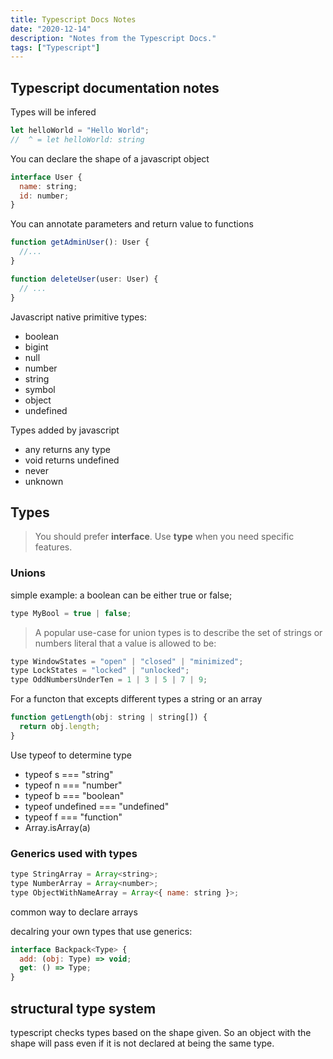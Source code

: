 ```yaml
---
title: Typescript Docs Notes
date: "2020-12-14"
description: "Notes from the Typescript Docs."
tags: ["Typescript"]
---
```


## Typescript documentation notes

Types will be infered 

```js
let helloWorld = "Hello World";
//  ^ = let helloWorld: string
```

You can declare the shape of a javascript object

```js
interface User {
  name: string;
  id: number;
}
```

You can annotate parameters and return value to functions 


```js
function getAdminUser(): User {
  //...
}

function deleteUser(user: User) {
  // ...
}
```

Javascript native primitive types:
 - boolean 
 - bigint 
 - null
 - number 
 - string 
 - symbol 
 - object
 - undefined

 Types added by javascript
 - any returns any type
 - void returns undefined
 - never
 - unknown


## Types

> You should prefer **interface**. Use **type** when you need specific features.

### Unions

simple example: a boolean can be either true or false;

```js
type MyBool = true | false;
```

> A popular use-case for union types is to describe the set of strings or numbers literal that a value is allowed to be:

```js
type WindowStates = "open" | "closed" | "minimized";
type LockStates = "locked" | "unlocked";
type OddNumbersUnderTen = 1 | 3 | 5 | 7 | 9;
```

For a functon that excepts different types a string or an array
```js
function getLength(obj: string | string[]) {
  return obj.length;
}
```

Use typeof to determine  type
- typeof s === "string"
- typeof n === "number"
- typeof b === "boolean"
- typeof undefined === "undefined"
- typeof f === "function"
- Array.isArray(a)

### Generics used with types

```js
type StringArray = Array<string>;
type NumberArray = Array<number>;
type ObjectWithNameArray = Array<{ name: string }>;
```
common way to declare arrays

decalring your own types that use generics: 

```js
interface Backpack<Type> {
  add: (obj: Type) => void;
  get: () => Type;
}
```

## structural type system 

typescript checks types based on the shape given. So an object with the shape will pass even if it is not declared at being the same type.



